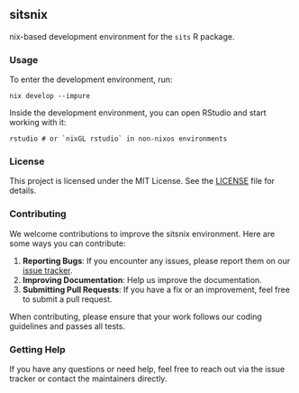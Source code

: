 ## sitsnix

nix-based development environment for the `sits` R package.

### Usage

To enter the development environment, run:

```shell
nix develop --impure
```

Inside the development environment, you can open RStudio and start working with it:

```shell
rstudio # or `nixGL rstudio` in non-nixos environments
```

### License

This project is licensed under the MIT License. See the [LICENSE](LICENSE) file for details.

### Contributing

We welcome contributions to improve the sitsnix environment. Here are some ways you can contribute:

1. **Reporting Bugs**: If you encounter any issues, please report them on our [issue tracker](#).
2. **Improving Documentation**: Help us improve the documentation.
3. **Submitting Pull Requests**: If you have a fix or an improvement, feel free to submit a pull request. 

When contributing, please ensure that your work follows our coding guidelines and passes all tests.

### Getting Help

If you have any questions or need help, feel free to reach out via the issue tracker or contact the maintainers directly.
